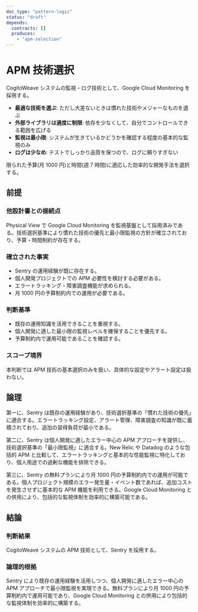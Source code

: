 ```yaml
---
doc_type: "pattern-logic"
status: "draft"
depends:
  contracts: []
  produces:
    - "apm-selection"
---
```


# APM 技術選択

<!-- PREMISE_BEGIN: monitoring-tech-selection -->

CogitoWeave システムの監視・ログ技術として、Google Cloud Monitoring を採用する。

<!-- PREMISE_END: monitoring-tech-selection -->

<!-- PREMISE_BEGIN: technology-selection-criteria -->

- **最適な技術を選ぶ**: ただし大差ないときは慣れた技術やメジャーなものを選ぶ
- **外部ライブラリは適度に制限**: 依存を少なくして、自分でコントロールできる範囲を広げる
- **監視は最小限**: システムが生きているかどうかを確認する程度の基本的な監視のみ
- **ログは少なめ**: テストでしっかり品質を保つので、ログに頼りすぎない

<!-- PREMISE_END: technology-selection-criteria -->

<!-- PREMISE_BEGIN: budget-time-constraints -->

限られた予算(月 1000 円)と時間(週 7 時間)に適応した効率的な開発手法を選択する。

<!-- PREMISE_END: budget-time-constraints -->

## 前提

### 他設計書との接続点

Physical View で Google Cloud Monitoring を監視基盤として採用済みである。技術選択基準により慣れた技術の優先と最小限監視の方針が確立されており、予算・時間制約が存在する。

### 確立された事実

- Sentry の運用経験が既に存在する。
- 個人開発プロジェクトでの APM 必要性を検討する必要がある。
- エラートラッキング・障害調査機能が求められる。
- 月 1000 円の予算制約内での運用が必要である。

### 判断基準

- 既存の運用知識を活用できることを重視する。
- 個人開発に適した最小限の監視レベルを確保することを優先する。
- 予算制約内で運用可能であることを確認する。

### スコープ境界

本判断では APM 技術の基本選択のみを扱い、具体的な設定やアラート設定は扱わない。

## 論理

第一に、Sentry は既存の運用経験があり、技術選択基準の「慣れた技術の優先」に適合する。エラートラッキング設定、アラート管理、障害調査の知識が既に蓄積されており、追加の習得負荷が最小である。

第二に、Sentry は個人開発に適したエラー中心の APM アプローチを提供し、技術選択基準の「最小限監視」に適合する。New Relic や Datadog のような包括的 APM と比較して、エラートラッキングと基本的な性能監視に特化しており、個人用途での過剰な機能を排除できる。

第三に、Sentry の無料プランにより月 1000 円の予算制約内での運用が可能である。個人プロジェクト規模のエラー発生量・イベント数であれば、追加コストを発生させずに基本的な APM 機能を利用できる。Google Cloud Monitoring との併用により、包括的な監視体制を効率的に構築可能である。

## 結論

### 判断結果

<!-- GLOBAL_CONCLUSION_BEGIN: apm-selection -->

CogitoWeave システムの APM 技術として、Sentry を採用する。

<!-- GLOBAL_CONCLUSION_END: apm-selection -->

### 論理的根拠

Sentry により既存の運用経験を活用しつつ、個人開発に適したエラー中心の APM アプローチで最小限監視を実現できる。無料プランにより月 1000 円の予算制約内で運用可能であり、Google Cloud Monitoring との併用により包括的な監視体制を効率的に構築する。
